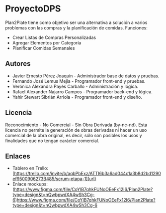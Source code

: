 # ProyectoDPS

Plan2Plate tiene como objetivo ser una alternativa a solución a varios problemas con las compras y la planificación de comidas.
Funciones:
* Crear Listas de Compras Personalizadas
* Agregar Elementos por Categoría
* Planificar Comidas Semanales

## Autores

* Javier Ernesto Pérez Joaquín - Administrador base de datos y pruebas.
* Fernando José Lemus Mejía - Programador front-end y pruebas.
* Verónica Alexandra Payés Carballo - Administración y lógica.
* Rafael Alexander Najarro Campos - Programador back-end y lógica.
* Yahir Stewart Sibrián Arriola - Programador front-end y diseño.

## Licencia

Reconocimiento - No Comercial - Sin Obra Derivada (by-nc-nd).
Esta licencia no permite la generación de obras derivadas ni hacer un uso comercial de la obra original, 
es decir, sólo son posibles los usos y finalidades que no tengan carácter comercial.


## Enlaces

- Tablero en Trello: [https://trello.com/invite/b/aqbPbExz/ATTI6b3a6ad044c1a3b8d2bd1290ef9500906273B485/scrum-etapa-1](url)
- Enlace mockups: (https://www.figma.com/file/CoYlB7qhkFUNoOEeFx12I6/Plan2Plate?type=design&t=nQwbpwdXA4wSh3Cg-6)https://www.figma.com/file/CoYlB7qhkFUNoOEeFx12I6/Plan2Plate?type=design&t=nQwbpwdXA4wSh3Cg-6
